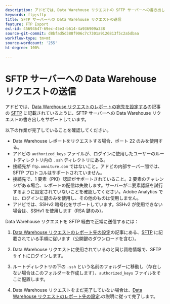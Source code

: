 ```yaml
---
description: アドビでは、Data Warehouse リクエストの SFTP サーバーへの書き出しをサポートしています。
keywords: ftp;sftp
title: SFTP サーバーへの Data Warehouse リクエストの送信
feature: FTP Export
exl-id: 45694647-69ec-45e3-b614-4a936909a338
source-git-commit: d8bfad5d388f906c7c7301a9126813f5c2a5dbaa
workflow-type: tm+mt
source-wordcount: '255'
ht-degree: 100%

---
```


# SFTP サーバーへの Data Warehouse リクエストの送信

アドビでは、[Data Warehouse リクエストのレポートの宛先を設定する](/help/export/data-warehouse/create-request/dw-request-report-destinations.md)の記事の [SFTP](/help/export/data-warehouse/create-request/dw-request-report-destinations.md#sftp) に記載されているように、SFTP サーバーへの Data Warehouse リクエストの書き出しをサポートしています。

以下の作業が完了していることを確認してください。

* Data Warehouse レポートをリクエストする場合、ポート 22 のみを使用する。
* アドビの `authorized_keys` ファイルが、ログインに使用したユーザーのルートディレクトリ内の `.ssh` ディレクトリにある。
* 接続先が `ftp.omniture.com` ではないこと。アドビの内部サーバー間では、SFTP プロトコルはサポートされていません。
* 接続先で、1 要素（PKI）認証がサポートされていること。2 要素のチャレンジがある場合、レポートの配信は失敗します。サーバーが二要素認証を試行するように設定されていないことを確認してください。Adobe Analytics では、ログインに鍵のみを使用し、その他のものは使用しません。
* アドビでは、SSHv2 暗号化をサポートしています。SSHv2 が使用できない場合は、SSHv1 を使用します（RSA 鍵のみ）。

Data Warehouse リクエストを SFTP 経由で正常に送信するには：

1. [Data Warehouse リクエストのレポート先の設定](/help/export/data-warehouse/create-request/dw-request-report-destinations.md)の記事にある、[SFTP](/help/export/data-warehouse/create-request/dw-request-report-destinations.md#sftp) に記載されている手順に従います（公開鍵のダウンロードを含む）。
1. Data Warehouse リクエストに使用されているのと同じ資格情報で、SFTP サイトにログインします。
1. ルートディレクトリの下の `.ssh` という名前のフォルダーに移動し（存在しない場合はこのフォルダーを作成します）、`authorized_keys` ファイルをそこに配置します。

1. Data Warehouse リクエストをまだ完了していない場合は、[Data Warehouse リクエストのレポート先の設定](/help/export/data-warehouse/create-request/dw-request-report-destinations.md).の説明に従って完了します。
